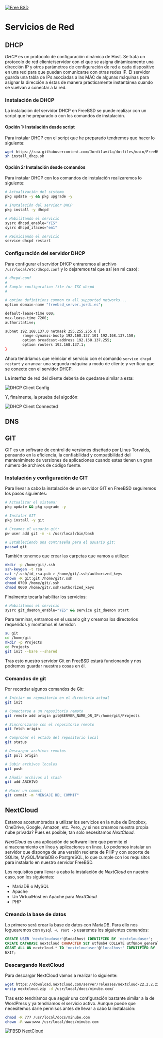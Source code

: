 [![Free BSD](https://img.shields.io/badge/FreeBSD-B50000?style=for-the-badge&logo=freebsd&logoColor=white)](FreeBSD.md)

# Servicios de Red

## DHCP

_DHCP_ es un protocolo de configuración dinámica de Host. Se trata un protocolo de red cliente/servidor con el que se asigna dinámicamente una dirección IP y otros parámetros de configuración de red a cada dispositivo en una red para que puedan comunicarse con otras redes IP. El servidor guarda una tabla de IPs asociadas a las MAC de algunas máquinas para asignar la dirección a éstas de manera prácticamente instantánea cuando se vuelvan a conectar a la red.

### Instalación de DHCP

La instalación del servidor DHCP en FreeBSD se puede realizar con un script que he preparado o con los comandos de instalación.

#### Opción 1: Instalación desde script

Para instalar DHCP con el script que he preparado tendremos que hacer lo siguiente:

```bash
wget https://raw.githubusercontent.com/Jordilavila/dotfiles/main/FreeBSD/install_files/install_dhcp.sh
sh install_dhcp.sh
```

#### Opción 2: Instalación desde comandos

Para instalar DHCP con los comandos de instalación realizaremos lo siguiente:

```bash
# Actualización del sistema
pkg update -y && pkg upgrade -y

# Instalación del servidor DHCP
pkg install -y dhcpd

# Habilitando el servicio
sysrc dhcpd_enable="YES"
sysrc dhcpd_ifaces="em1"

# Reiniciando el servicio
service dhcpd restart
```

### Configuración del servidor DHCP

Para configurar el servidor DHCP entraremos al archivo ```/usr/local/etc/dhcpd.conf``` y lo dejaremos tal que así (en mi caso):

```bash
# dhcpd.conf
#
# Sample configuration file for ISC dhcpd
#

# option definitions common to all supported networks...
option domain-name "freebsd_server.jordi.es";

default-lease-time 600;
max-lease-time 7200;
authoritative;

subnet 192.168.137.0 netmask 255.255.255.0 {
        range dynamic-bootp 192.168.137.101 192.168.137.150;
        option broadcast-address 192.168.137.255;
        option routers 192.168.137.1;
}
```

Ahora tendríamos que reiniciar el servicio con el comando ```service dhcpd restart``` y arrancar una segunda máquina a modo de cliente y verificar que se conecte con el servidor DHCP.

La interfaz de red del cliente debería de quedarse similar a esta:

![DHCP Client Config](images/freebsd_client_hostonlydhcp_config.png)

Y, finalmente, la prueba del algodón:

![DHCP Client Connected](images/freebsd_client_hostonlydhcp_connected.png)

## DNS

## GIT

GIT es un software de control de versiones diseñado por Linus Torvalds, pensando en la eficiencia, la confiabilidad y compatibilidad del mantenimineto de versiones de aplicaciones cuando estas tienen un gran número de archivos de código fuente.

### Instalación y configuración de GIT

Para llevar a cabo la instalación de un servidor GIT en FreeBSD seguiremos los pasos siguientes:

```bash
# Actualizar el sistema:
pkg update && pkg upgrade -y

# Instalar GIT
pkg install -y git

# Creamos el usuario git:
pw user add git -m -s /usr/local/bin/bash

# Estableciendo una contraseña para el usuario git:
passwd git
```

También tenemos que crear las carpetas que vamos a utilizar:

```bash
mkdir -p /home/git/.ssh
ssh-keygen -t rsa
cat ~/.ssh/id_rsa.pub > /home/git/.ssh/authorized_keys
chown -R git:git /home/git/.ssh
chmod 0700 /home/git/.ssh
chmod 0600 /home/git/.ssh/authorized_keys
```

Finalmente tocaría habilitar los servicios:

```bash 
# Habilitamos el servicio
sysrc git_daemon_enable="YES" && service git_daemon start
```

Para terminar, entramos en el usuario git y creamos los directorios requeridos y montamos el servidor:

```bash
su git
cd /home/git
mkdir -p Projects
cd Projects
git init --bare --shared
```

Tras esto nuestro servidor Git en FreeBSD estará funcionando y nos podremos guardar nuestras cosas en él.

### Comandos de git

Por recordar algunos comandos de Git:

```bash
# Iniciar un repositorio en el directorio actual
git init 

# Conectarse a un repositorio remoto
git remote add origin git@SERVER_NAME_OR_IP:/home/git/Projects

# Sincronizarse con el repositorio remoto
git fetch origin

# Comprobar el estado del repositorio local
git status

# Descargar archivos remotos
git pull origin

# Subir archivos locales 
git push

# Añadir archivos al stash 
git add ARCHIVO

# Hacer un commit
git commit -m "MENSAJE DEL COMMIT"
```

## NextCloud

Estamos acostumbrados a utilizar los servicios en la nube de Dropbox, OneDrive, Google, Amazon, etc. Pero, ¿y si nos creamos nuestra propia nube privada? Pues es posible, tan solo necesitamos _NextCloud_.

_NextCloud_ es una aplicación de software libre que permite el almacenamiento en línea y aplicaciones en línea. Lo podemos instalar un servidor que disponga de una versión reciente de PHP y con soporte de SQLite, MySQL/MariaDB o PostgreSQL, lo que cumple con los requisitos para instalarlo en nuestro servidor FreeBSD.

Los requisitos para llevar a cabo la instalación de _NextCloud_ en nuestro caso, son los siguientes:

- MariaDB o MySQL
- Apache
- Un VirtualHost en Apache para _NextCloud_
- PHP

### Creando la base de datos

Lo primero será crear la base de datos con MariaDB. Para ello nos loguearemos con ```mysql -u root -p``` usaremos los siguientes comandos:

```sql
CREATE USER 'nextclouduser'@localhost IDENTIFIED BY 'nextclouduser';
CREATE DATABASE nextcloud CHARACTER SET utf8mb4 COLLATE utf8mb4_general_ci;
GRANT ALL ON nextcloud.* TO 'nextclouduser'@'localhost' IDENTIFIED BY 'nextclouduser';
EXIT;
```

### Descargando NextCloud

Para descargar NextCloud vamos a realizar lo siguiente:

```bash
wget https://download.nextcloud.com/server/releases/nextcloud-22.2.2.zip -O nextcloud.zip
unzip nextcloud.zip -d /usr/local/docs/minube.com/
```

Tras esto tendríamos que seguir una configuración bastante similar a la de WordPress y ya tendríamos el servicio activo. Aunque puede que necesitemos darle permisos antes de llevar a cabo la instalación:

```bash
chmod -R 777 /usr/local/docs/minube.com
chown -R www:www /usr/local/docs/minube.com
```

![FBSD NextCloud](images/freebsd_nextcloud.png)
